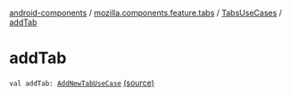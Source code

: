 [android-components](../../index.md) / [mozilla.components.feature.tabs](../index.md) / [TabsUseCases](index.md) / [addTab](./add-tab.md)

# addTab

`val addTab: `[`AddNewTabUseCase`](-add-new-tab-use-case/index.md) [(source)](https://github.com/mozilla-mobile/android-components/blob/master/components/feature/tabs/src/main/java/mozilla/components/feature/tabs/TabsUseCases.kt#L208)